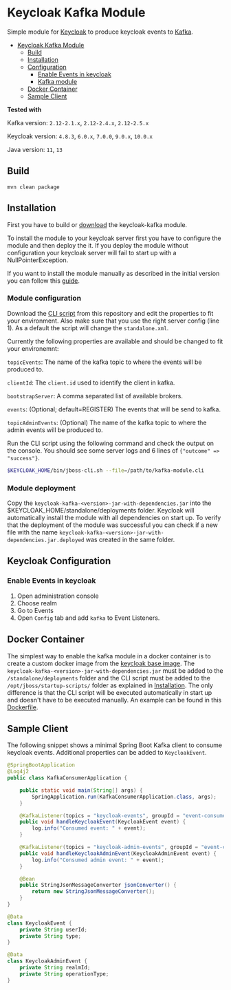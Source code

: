 # Keycloak Kafka Module
Simple module for [Keycloak](https://www.keycloak.org/) to produce keycloak events to [Kafka](https://kafka.apache.org/).

- [Keycloak Kafka Module](#keycloak-kafka-module)
  * [Build](#build)
  * [Installation](#installation)
  * [Configuration](#configuration)
    + [Enable Events in keycloak](#enable-events-in-keycloak)
    + [Kafka module](#kafka-module)
  * [Docker Container](#configuration)  
  * [Sample Client](#sample-client)

**Tested with** 

Kafka version: `2.12-2.1.x`, `2.12-2.4.x`, `2.12-2.5.x`

Keycloak version: `4.8.3`, `6.0.x`, `7.0.0`, `9.0.x`, `10.0.x`

Java version: `11`, `13`


## Build

`mvn clean package`

## Installation
First you have to build or [download](https://github.com/SnuK87/keycloak-kafka/releases) the keycloak-kafka module.

To install the module to your keycloak server first you have to configure the module and then deploy the it.
If you deploy the module without configuration your keycloak server will fail to start up with a NullPointerException.

If you want to install the module manually as described in the initial version you can follow this [guide](https://github.com/SnuK87/keycloak-kafka/wiki/Manual-Installation).

### Module configuration
Download the [CLI script](kafka-module.cli) from this repository and edit the properties to fit your environment. Also make sure that you use the right
server config (line 1). As a default the script will change the `standalone.xml`.

Currently the following properties are available and should be changed to  fit your environemnt:

`topicEvents`: The name of the kafka topic to where the events will be produced to.

`clientId`: The `client.id` used to identify the client in kafka.

`bootstrapServer`: A comma separated list of available brokers.

`events`: (Optional; default=REGISTER) The events that will be send to kafka.

`topicAdminEvents`: (Optional) The name of the kafka topic to where the admin events will be produced to.

Run the CLI script using the following command and check the output on the console. You should see some server logs and 6 lines of `{"outcome" => "success"}`.
```bash
$KEYCLOAK_HOME/bin/jboss-cli.sh --file=/path/to/kafka-module.cli
```

### Module deployment
Copy the `keycloak-kafka-<version>-jar-with-dependencies.jar` into the $KEYCLOAK_HOME/standalone/deployments folder. Keycloak will automatically 
install the module with all dependencies on start up. To verify that the deployment of the module was successful you can check if a new file 
with the name `keycloak-kafka-<version>-jar-with-dependencies.jar.deployed` was created in the same folder. 


## Keycloak Configuration

### Enable Events in keycloak
1. Open administration console
2. Choose realm
3. Go to Events
4. Open `Config` tab and add `kafka` to Event Listeners.


## Docker Container
The simplest way to enable the kafka module in a docker container is to create a custom docker image from the [keycloak base image](https://hub.docker.com/r/jboss/keycloak/).
The `keycloak-kafka-<version>-jar-with-dependencies.jar` must be added to the `/standalone/deployments` folder and the CLI script must be added to the `/opt/jboss/startup-scripts/` folder
as explained in [Installation](#installation). The only difference is that the CLI script will be executed automatically in start up and doesn't have to be executed manually.
An example can be found in this [Dockerfile](Dockerfile).

## Sample Client

The following snippet shows a minimal Spring Boot Kafka client to consume keycloak events. Additional properties can be added to `KeycloakEvent`.

```java
@SpringBootApplication
@Log4j2
public class KafkaConsumerApplication {

	public static void main(String[] args) {
		SpringApplication.run(KafkaConsumerApplication.class, args);
	}

	@KafkaListener(topics = "keycloak-events", groupId = "event-consumer")
	public void handleKeycloakEvent(KeycloakEvent event) {
		log.info("Consumed event: " + event);
	}

	@KafkaListener(topics = "keycloak-admin-events", groupId = "event-consumer")
	public void handleKeycloakAdminEvent(KeycloakAdminEvent event) {
		log.info("Consumed admin event: " + event);
	}

	@Bean
	public StringJsonMessageConverter jsonConverter() {
		return new StringJsonMessageConverter();
	}
}

@Data
class KeycloakEvent {
	private String userId;
	private String type;
}

@Data
class KeycloakAdminEvent {
	private String realmId;
	private String operationType;
}
```